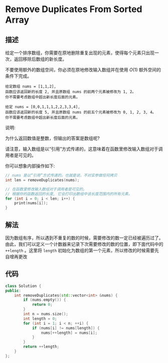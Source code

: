 # Remove Duplicates From Sorted Array

## 描述

给定一个排序数组，你需要在原地删除重复出现的元素，使得每个元素只出现一次，返回移除后数组的新长度。

不要使用额外的数组空间，你必须在原地修改输入数组并在使用 $O(1)$ 额外空间的条件下完成。

```
给定数组 nums = [1,1,2],
函数应该返回新的长度 2, 并且原数组 nums 的前两个元素被修改为 1, 2。
你不需要考虑数组中超出新长度后面的元素。
```
```
给定 nums = [0,0,1,1,1,2,2,3,3,4],
函数应该返回新的长度 5, 并且原数组 nums 的前五个元素被修改为 0, 1, 2, 3, 4。
你不需要考虑数组中超出新长度后面的元素。
```
说明:

为什么返回数值是整数，但输出的答案是数组呢?

请注意，输入数组是以“引用”方式传递的，这意味着在函数里修改输入数组对于调用者是可见的。

你可以想象内部操作如下:

```cpp
// nums 是以“引用”方式传递的。也就是说，不对实参做任何拷贝
int len = removeDuplicates(nums);

// 在函数里修改输入数组对于调用者是可见的。
// 根据你的函数返回的长度, 它会打印出数组中该长度范围内的所有元素。
for (int i = 0; i < len; i++) {
    print(nums[i]);
}
```

## 解法

因为数组有序，所以遇到不重复的数的时候，需要修改的数一定已经被遍历过了。由此，我们可以定义一个计数器来记录下次需要修改的数的位置，即下面代码中的 `++length` 。这里将 `length` 初始化为数组的第一个元素，所以修改的时候需要先自增再更改

## 代码

```cpp
class Solution {
public:
    int removeDuplicates(std::vector<int> &nums) {
        if (nums.empty()) {
            return 0;
        }
        int n = nums.size();
        int length = 0;
        for (int i = 1; i < n; ++i) {
            if (nums[i] != nums[length]) {
                nums[++length] = nums[i];
            }
        }
        return ++length;
    }
};
```

